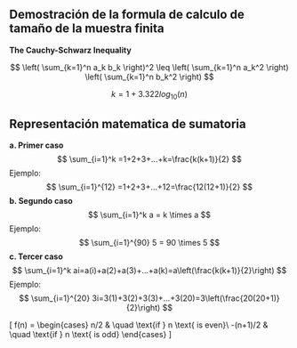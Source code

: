 ## Demostración de la formula de calculo de tamaño de la muestra finita

**The Cauchy-Schwarz Inequality**

$$
 \left( \sum_{k=1}^n a_k b_k \right)^2 \leq \left( \sum_{k=1}^n a_k^2 \right) \left( \sum_{k=1}^n b_k^2 \right)
$$

$$
k=1+3.322log_{10}(n)
$$

## Representación matematica de sumatoria

**a. Primer caso**
$$
\sum_{i=1}^k =1+2+3+...+k=\frac{k(k+1)}{2}
$$
Ejemplo:
$$
\sum_{i=1}^{12} =1+2+3+...+12=\frac{12(12+1)}{2}
$$
**b. Segundo caso**
$$
\sum_{i=1}^k a = k \times a
$$
Ejemplo:
$$
\sum_{i=1}^{90} 5 = 90 \times 5
$$
**c. Tercer caso**
$$
\sum_{i=1}^k ai=a(i)+a(2)+a(3)+...+a(k)=a\left(\frac{k(k+1)}{2}\right)
$$
Ejemplo:
$$
\sum_{i=1}^{20} 3i=3(1)+3(2)+3(3)+...+3(20)=3\left(\frac{20(20+1)}{2}\right)
$$

\[ f(n) =
  \begin{cases}
    n/2       & \quad \text{if } n \text{ is even}\\
    -(n+1)/2  & \quad \text{if } n \text{ is odd}
  \end{cases}
\]